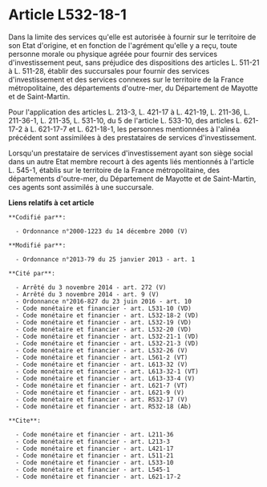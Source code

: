 # Article L532-18-1

Dans la limite des services qu'elle est autorisée à fournir sur le territoire de son Etat d'origine, et en fonction de
l'agrément qu'elle y a reçu, toute personne morale ou physique agréée pour fournir des services d'investissement peut, sans
préjudice des dispositions des articles L. 511-21 à L. 511-28, établir des succursales pour fournir des services
d'investissement et des services connexes sur le territoire de la France métropolitaine, des départements d'outre-mer, du
Département de Mayotte et de Saint-Martin. 

Pour l'application des articles L. 213-3, L. 421-17 à L. 421-19, L. 211-36, L. 211-36-1, L. 211-35, L. 531-10, du 5 de
l'article L. 533-10, des articles L. 621-17-2 à L. 621-17-7 et L. 621-18-1, les personnes mentionnées à l'alinéa précédent
sont assimilées à des prestataires de services d'investissement. 

Lorsqu'un prestataire de services d'investissement ayant son siège social dans un autre Etat membre recourt à des agents liés
mentionnés à l'article L. 545-1, établis sur le territoire de la France métropolitaine, des départements d'outre-mer, du
Département de Mayotte et de Saint-Martin, ces agents sont assimilés à une succursale.

**Liens relatifs à cet article**

	**Codifié par**:

	  - Ordonnance n°2000-1223 du 14 décembre 2000 (V)

	**Modifié par**:

	  - Ordonnance n°2013-79 du 25 janvier 2013 - art. 1

	**Cité par**:

	  - Arrêté du 3 novembre 2014 - art. 272 (V)
	  - Arrêté du 3 novembre 2014 - art. 9 (V)
	  - Ordonnance n°2016-827 du 23 juin 2016 - art. 10
	  - Code monétaire et financier - art. L531-10 (VD)
	  - Code monétaire et financier - art. L532-18-2 (VD)
	  - Code monétaire et financier - art. L532-19 (VD)
	  - Code monétaire et financier - art. L532-20 (VD)
	  - Code monétaire et financier - art. L532-21-1 (VD)
	  - Code monétaire et financier - art. L532-21-3 (VD)
	  - Code monétaire et financier - art. L532-26 (V)
	  - Code monétaire et financier - art. L561-2 (VT)
	  - Code monétaire et financier - art. L613-32 (V)
	  - Code monétaire et financier - art. L613-32-1 (VT)
	  - Code monétaire et financier - art. L613-33-4 (V)
	  - Code monétaire et financier - art. L621-7 (VT)
	  - Code monétaire et financier - art. L621-9 (V)
	  - Code monétaire et financier - art. R532-17 (V)
	  - Code monétaire et financier - art. R532-18 (Ab)

	**Cite**:

	  - Code monétaire et financier - art. L211-36
	  - Code monétaire et financier - art. L213-3
	  - Code monétaire et financier - art. L421-17
	  - Code monétaire et financier - art. L511-21
	  - Code monétaire et financier - art. L533-10
	  - Code monétaire et financier - art. L545-1
	  - Code monétaire et financier - art. L621-17-2
